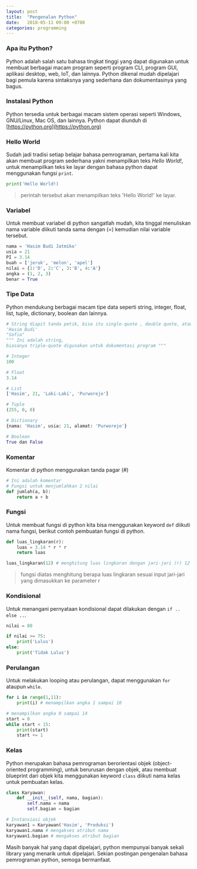 ```yaml
---
layout: post
title:  "Pengenalan Python"
date:   2018-05-11 09:00 +0700
categories: programming
---
```


### Apa itu Python?

Python adalah salah satu bahasa tingkat tinggi yang dapat digunakan untuk membuat berbagai macam program seperti program CLI, program GUI, aplikasi desktop, web, IoT, dan lainnya. Python dikenal mudah dipelajari bagi pemula karena sintaksnya yang sederhana dan dokumentasinya yang bagus.

### Instalasi Python

Python tersedia untuk berbagai macam sistem operasi seperti Windows, GNU/Linux, Mac OS, dan lainnya. Python dapat diunduh di [https://python.org](https://python.org)

### Hello World

Sudah jadi tradisi setiap belajar bahasa pemrograman, pertama kali kita akan membuat program sederhana yakni menampilkan teks *Hello World!*, untuk menampilkan teks ke layar dengan bahasa python dapat menggunakan fungsi `print`.
~~~python
print('Hello World!)
~~~
> perintah tersebut akan menampilkan teks 'Hello World!' ke layar.

### Variabel

Untuk membuat variabel di python sangatlah mudah, kita tinggal menuliskan nama variable diikuti tanda sama dengan (=) kemudian nilai variable tersebut.
~~~python
nama = 'Hasim Budi Jatmiko'
usia = 21
PI = 3.14
buah = ['jeruk', 'melon', 'apel']
nilai = {1:'D', 2:'C', 3:'B', 4:'A'}
angka = (1, 2, 3)
benar = True
~~~

### Tipe Data

Python mendukung berbagai macam tipe data seperti string, integer, float, list, tuple, dictionary, boolean dan lainnya.
~~~python
# String diapit tanda petik, bisa itu single-quote , double quote, atau triple-quote
'Hasim Budi'
"Sofia"
""" Ini adalah string,
biasanya triple-quote digunakan untuk dokumentasi program """

# Integer
100

# Float
3.14

# List
['Hasim', 21, 'Laki-Laki', 'Purworejo']

# Tuple
(255, 0, 0)

# Dictionary
{nama: 'Hasim', usia: 21, alamat: 'Purworejo'}

# Boolean
True dan False
~~~

### Komentar

Komentar di python menggunakan tanda pagar (#)
~~~python
# Ini adalah komentar
# Fungsi untuk menjumlahkan 2 nilai
def jumlah(a, b):
    return a + b
~~~

### Fungsi

Untuk membuat fungsi di python kita bisa menggunakan keyword `def` diikuti nama fungsi, berikut contoh pembuatan fungsi di python.
~~~python
def luas_lingkaran(r):
    luas = 3.14 * r * r
    return luas

luas_lingkaran(12) # menghitung luas lingkaran dengan jari-jari (r) 12
~~~

> fungsi diatas menghitung berapa luas lingkaran sesuai input jari-jari yang dimasukkan ke parameter r

### Kondisional

Untuk menangani pernyataan kondisional dapat dilakukan dengan `if .. else ..`.
~~~python
nilai = 80

if nilai >= 75:
    print('Lulus')
else:
    print('Tidak Lulus')
~~~

### Perulangan

Untuk melakukan looping atau perulangan, dapat menggunakan `for` ataupun `while`.
~~~python
for i in range(1,11):
    print(i) # menampilkan angka 1 sampai 10

# menampilkan angka 0 sampai 14
start = 0
while start < 15:
    print(start)
    start += 1
~~~

### Kelas

Python merupakan bahasa pemrograman berorientasi objek (object-oriented programming), untuk berurusan dengan objek, atau membuat blueprint dari objek kita menggunakan keyword `class` diikuti nama kelas untuk pembuatan kelas.
~~~python
class Karyawan:
    def __init__(self, nama, bagian):
        self.nama = nama
        self.bagian = bagian

# Instansiasi objek
karyawan1 = Karyawan('Hasim', 'Produksi')
karyawan1.nama # mengakses atribut nama
karyawan1.bagian # mengakses atribut bagian
~~~

Masih banyak hal yang dapat dipelajari, python mempunyai banyak sekali library yang menarik untuk dipelajari.
Sekian postingan pengenalan bahasa pemrograman python, semoga bermanfaat.
    